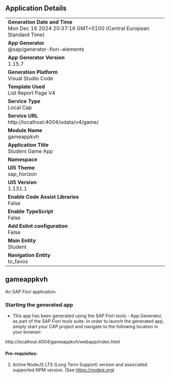 ## Application Details
|               |
| ------------- |
|**Generation Date and Time**<br>Mon Dec 16 2024 20:37:16 GMT+0100 (Central European Standard Time)|
|**App Generator**<br>@sap/generator-fiori-elements|
|**App Generator Version**<br>1.15.7|
|**Generation Platform**<br>Visual Studio Code|
|**Template Used**<br>List Report Page V4|
|**Service Type**<br>Local Cap|
|**Service URL**<br>http://localhost:4004/odata/v4/game/|
|**Module Name**<br>gameappkvh|
|**Application Title**<br>Student Game App|
|**Namespace**<br>|
|**UI5 Theme**<br>sap_horizon|
|**UI5 Version**<br>1.131.1|
|**Enable Code Assist Libraries**<br>False|
|**Enable TypeScript**<br>False|
|**Add Eslint configuration**<br>False|
|**Main Entity**<br>Student|
|**Navigation Entity**<br>to_favos|

## gameappkvh

An SAP Fiori application.

### Starting the generated app

-   This app has been generated using the SAP Fiori tools - App Generator, as part of the SAP Fiori tools suite.  In order to launch the generated app, simply start your CAP project and navigate to the following location in your browser:

http://localhost:4004/gameappkvh/webapp/index.html

#### Pre-requisites:

1. Active NodeJS LTS (Long Term Support) version and associated supported NPM version.  (See https://nodejs.org)


